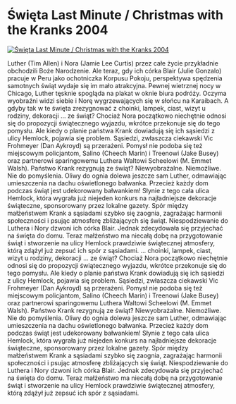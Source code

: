 Święta Last Minute / Christmas with the Kranks 2004 
=============
[![Święta Last Minute / Christmas with the Kranks 2004 ](http://vidos.pl/images/player.gif)](http://vidos.pl/wieta-last-minute-christmas-with-the-kranks-2004)

 Luther (Tim Allen) i Nora (Jamie Lee Curtis) przez całe życie przykładnie obchodzili Boże Narodzenie. Ale teraz, gdy ich córka Blair (Julie Gonzalo) pracuje w Peru jako ochotniczka Korpusu Pokoju, perspektywa spędzenia samotnych świąt wydaje się im mało atrakcyjna. Pewnej wietrznej nocy w Chicago, Luther tęsknie spogląda na plakat w oknie biura podróży. Oczyma wyobraźni widzi siebie i Norę wygrzewających się w słońcu na Karaibach. A gdyby tak w te święta zrezygnować z choinki, lampek, ciast, wizyt u rodziny, dekoracji ... ze świąt? Chociaż Nora początkowo niechętnie odnosi się do propozycji świątecznego wyjazdu, wkrótce przekonuje się do tego pomysłu. Ale kiedy o planie państwa Krank dowiadują się ich sąsiedzi z ulicy Hemlock, pojawia się problem. Sąsiedzi, zwłaszcza ciekawski Vic Frohmeyer (Dan Aykroyd) są przerażeni. Pomysł nie podoba się też miejscowym policjantom, Salino (Cheech Marin) i Treenowi (Jake Busey) oraz partnerowi sparingowemu Luthera Waltowi Scheelowi (M. Emmet Walsh). Państwo Krank rezygnują ze świąt? Niewyobrażalne. Niemożliwe. Nie do pomyślenia. Oliwy do ognia dolewa jeszcze sam Luther, odmawiając umieszczenia na dachu oświetlonego bałwanka. Przecież każdy dom podczas świąt jest udekorowany bałwankiem! Słynie z tego cała ulica Hemlock, która wygrała już niejeden konkurs na najładniejsze dekoracje świąteczne, sponsorowany przez lokalne gazety. Spór między małżeństwem Krank a sąsiadami szybko się zaognia, zagrażając harmonii społeczności i psując atmosferę zbliżających się świąt. Niespodziewanie do Luthera i Nory dzwoni ich córka Blair. Jednak zdecydowała się przyjechać na święta do domu. Teraz małżeństwo ma niecałą dobę na przygotowanie świąt i stworzenie na ulicy Hemlock prawdziwie świątecznej atmosfery, którą zdążył już zepsuć ich spór z sąsiadami.   ... choinki, lampek, ciast, wizyt u rodziny, dekoracji ... ze świąt? Chociaż Nora początkowo niechętnie odnosi się do propozycji świątecznego wyjazdu, wkrótce przekonuje się do tego pomysłu. Ale kiedy o planie państwa Krank dowiadują się ich sąsiedzi z ulicy Hemlock, pojawia się problem. Sąsiedzi, zwłaszcza ciekawski Vic Frohmeyer (Dan Aykroyd) są przerażeni. Pomysł nie podoba się też miejscowym policjantom, Salino (Cheech Marin) i Treenowi (Jake Busey) oraz partnerowi sparingowemu Luthera Waltowi Scheelowi (M. Emmet Walsh). Państwo Krank rezygnują ze świąt? Niewyobrażalne. Niemożliwe. Nie do pomyślenia. Oliwy do ognia dolewa jeszcze sam Luther, odmawiając umieszczenia na dachu oświetlonego bałwanka. Przecież każdy dom podczas świąt jest udekorowany bałwankiem! Słynie z tego cała ulica Hemlock, która wygrała już niejeden konkurs na najładniejsze dekoracje świąteczne, sponsorowany przez lokalne gazety. Spór między małżeństwem Krank a sąsiadami szybko się zaognia, zagrażając harmonii społeczności i psując atmosferę zbliżających się świąt. Niespodziewanie do Luthera i Nory dzwoni ich córka Blair. Jednak zdecydowała się przyjechać na święta do domu. Teraz małżeństwo ma niecałą dobę na przygotowanie świąt i stworzenie na ulicy Hemlock prawdziwie świątecznej atmosfery, którą zdążył już zepsuć ich spór z sąsiadami.
